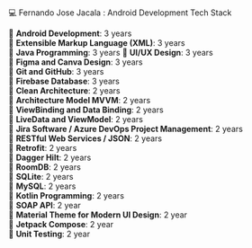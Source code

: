 💻 Fernando Jose Jacala : Android Development Tech Stack

📗 **Android Development**: 3 years  
📗 **Extensible Markup Language (XML)**: 3 years  
📗 **Java Programming**: 3 years 
📗 **UI/UX Design**: 3 years  
📗 **Figma and Canva Design**: 3 years  
📗 **Git and GitHub**: 3 years  
📗 **Firebase Database**: 3 years  
📗 **Clean Architecture**: 2 years  
📗 **Architecture Model MVVM**: 2 years  
📗 **ViewBinding and Data Binding**: 2 years  
📗 **LiveData and ViewModel**: 2 years  
📗 **Jira Software / Azure DevOps Project Management**: 2 years  
📗 **RESTful Web Services / JSON**: 2 years  
📗 **Retrofit**: 2 years  
📗 **Dagger Hilt**: 2 years  
📗 **RoomDB**: 2 years  
📗 **SQLite**: 2 years  
📗 **MySQL**: 2 years  
📗 **Kotlin Programming**: 2 years  
📗 **SOAP API**: 2 year  
📗 **Material Theme for Modern UI Design**: 2 year  
📗 **Jetpack Compose**: 2 year  
📗 **Unit Testing**: 2 year  
